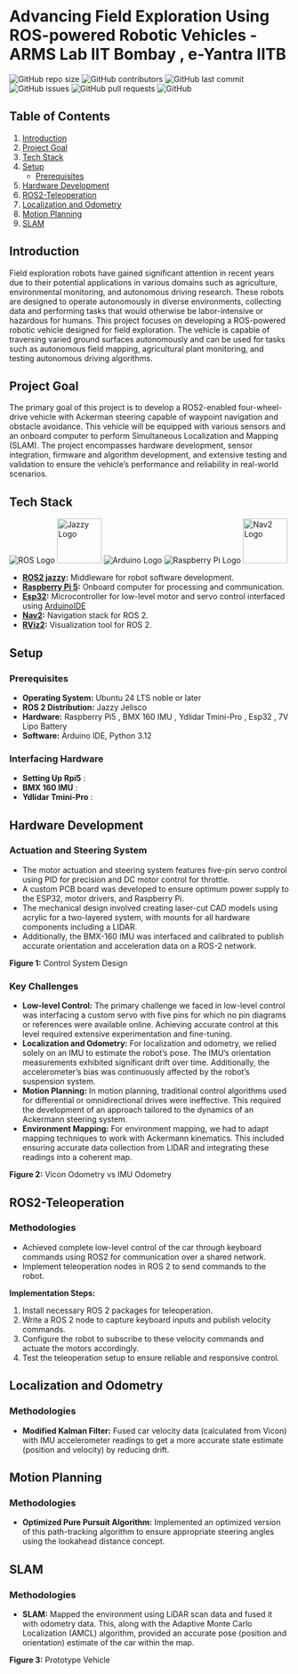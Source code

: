 # Advancing Field Exploration Using ROS-powered Robotic Vehicles - ARMS Lab IIT Bombay , e-Yantra IITB

![GitHub repo size](https://img.shields.io/github/repo-size/TahsinOP/eYSIP-24_Field_Exploration_ROS_Vehicles)
![GitHub contributors](https://img.shields.io/github/contributors/TahsinOP/eYSIP-24_Field_Exploration_ROS_Vehicles)
![GitHub last commit](https://img.shields.io/github/last-commit/TahsinOP/eYSIP-24_Field_Exploration_ROS_Vehicles)
![GitHub issues](https://img.shields.io/github/issues/TahsinOP/eYSIP-24_Field_Exploration_ROS_Vehicles)
![GitHub pull requests](https://img.shields.io/github/issues-pr/TahsinOP/eYSIP-24_Field_Exploration_ROS_Vehicles)
![GitHub](https://img.shields.io/github/license/TahsinOP/eYSIP-24_Field_Exploration_ROS_Vehicles)


## Table of Contents
1. [Introduction](#introduction)
2. [Project Goal](#project-goal)
3. [Tech Stack](#tech-stack)
4. [Setup](#setup)
    - [Prerequisites](#prerequisites)
5. [Hardware Development](#hardware-development)
6. [ROS2-Teleoperation](#ros2-teleoperation)
7. [Localization and Odometry](#localization-and-odometry)
8. [Motion Planning](#motion-planning)
9. [SLAM](#slam)

## Introduction
Field exploration robots have gained significant attention in recent years due to their potential applications in various domains such as agriculture, environmental monitoring, and autonomous driving research. These robots are designed to operate autonomously in diverse environments, collecting data and performing tasks that would otherwise be labor-intensive or hazardous for humans. This project focuses on developing a ROS-powered robotic vehicle designed for field exploration. The vehicle is capable of traversing varied ground surfaces autonomously and can be used for tasks such as autonomous field mapping, agricultural plant monitoring, and testing autonomous driving algorithms.

## Project Goal
The primary goal of this project is to develop a ROS2-enabled four-wheel-drive vehicle with Ackerman steering capable of waypoint navigation and obstacle avoidance. This vehicle will be equipped with various sensors and an onboard computer to perform Simultaneous Localization and Mapping (SLAM). The project encompasses hardware development, sensor integration, firmware and algorithm development, and extensive testing and validation to ensure the vehicle’s performance and reliability in real-world scenarios.

## Tech Stack
![ROS Logo](https://upload.wikimedia.org/wikipedia/commons/thumb/b/bb/Ros_logo.svg/85px-Ros_logo.svg.png) 
<img src="https://github.com/user-attachments/assets/221016e3-f4f1-4bc7-b64c-08f458c31085" alt="Jazzy Logo" width="80" height="80"/>
![Arduino Logo](https://upload.wikimedia.org/wikipedia/commons/thumb/8/87/Arduino_Logo.svg/85px-Arduino_Logo.svg.png)  ![Raspberry Pi Logo](https://upload.wikimedia.org/wikipedia/en/thumb/c/cb/Raspberry_Pi_Logo.svg/50px-Raspberry_Pi_Logo.svg.png)
<img src="https://github.com/user-attachments/assets/d05d5f7d-a439-47d1-9e0e-8f6272b9ea4c" alt="Nav2 Logo" width="80" height="80"/>


- **[ROS2 jazzy](https://docs.ros.org/en/jazzy/Releases/Release-Jazzy-Jalisco.html):** Middleware for robot software development.
- **[Raspberry Pi 5](https://www.raspberrypi.com/products/raspberry-pi-5/):** Onboard computer for processing and communication.
- **[Esp32](https://www.espressif.com/en/products/socs/esp32#:~:text=ESP32%20is%20highly%2Dintegrated%20with,Hybrid%20Wi%2DFi%20%26%20Bluetooth%20Chip):** Microcontroller for low-level motor and servo control interfaced using [ArduinoIDE]( https://www.arduino.cc/en/software)
- **[Nav2](https://docs.nav2.org/getting_started/index.html):** Navigation stack for ROS 2.
- **[RViz2](https://wiki.ros.org/rviz):** Visualization tool for ROS 2.

## Setup

### Prerequisites
- **Operating System:** Ubuntu 24 LTS noble or later
- **ROS 2 Distribution:** Jazzy Jelisco 
- **Hardware:** Raspberry Pi5 , BMX 160 IMU , Ydlidar Tmini-Pro , Esp32 , 7V Lipo Battery 
- **Software:**  Arduino IDE, Python 3.12

### Interfacing Hardware 
- **Setting Up Rpi5** : 
- **BMX 160 IMU** :
- **Ydlidar Tmini-Pro** : 

## Hardware Development
### Actuation and Steering System
- The motor actuation and steering system features five-pin servo control using PID for precision and DC motor control for throttle.
- A custom PCB board was developed to ensure optimum power supply to the ESP32, motor drivers, and Raspberry Pi.
- The mechanical design involved creating laser-cut CAD models using acrylic for a two-layered system, with mounts for all hardware components including a LIDAR.
- Additionally, the BMX-160 IMU was interfaced and calibrated to publish accurate orientation and acceleration data on a ROS-2 network.

**Figure 1:** Control System Design

### Key Challenges
- **Low-level Control:** The primary challenge we faced in low-level control was interfacing a custom servo with five pins for which no pin diagrams or references were available online. Achieving accurate control at this level required extensive experimentation and fine-tuning.
- **Localization and Odometry:** For localization and odometry, we relied solely on an IMU to estimate the robot’s pose. The IMU’s orientation measurements exhibited significant drift over time. Additionally, the accelerometer’s bias was continuously affected by the robot’s suspension system.
- **Motion Planning:** In motion planning, traditional control algorithms used for differential or omnidirectional drives were ineffective. This required the development of an approach tailored to the dynamics of an Ackermann steering system.
- **Environment Mapping:** For environment mapping, we had to adapt mapping techniques to work with Ackermann kinematics. This included ensuring accurate data collection from LIDAR and integrating these readings into a coherent map.

**Figure 2:** Vicon Odometry vs IMU Odometry

## ROS2-Teleoperation
### Methodologies
- Achieved complete low-level control of the car through keyboard commands using ROS2 for communication over a shared network.
- Implement teleoperation nodes in ROS 2 to send commands to the robot.

**Implementation Steps:**
1. Install necessary ROS 2 packages for teleoperation.
2. Write a ROS 2 node to capture keyboard inputs and publish velocity commands.
3. Configure the robot to subscribe to these velocity commands and actuate the motors accordingly.
4. Test the teleoperation setup to ensure reliable and responsive control.

## Localization and Odometry
### Methodologies
- **Modified Kalman Filter:** Fused car velocity data (calculated from Vicon) with IMU accelerometer readings to get a more accurate state estimate (position and velocity) by reducing drift.

## Motion Planning
### Methodologies
- **Optimized Pure Pursuit Algorithm:** Implemented an optimized version of this path-tracking algorithm to ensure appropriate steering angles using the lookahead distance concept.

## SLAM
### Methodologies
- **SLAM:** Mapped the environment using LiDAR scan data and fused it with odometry data. This, along with the Adaptive Monte Carlo Localization (AMCL) algorithm, provided an accurate pose (position and orientation) estimate of the car within the map.

**Figure 3:** Prototype Vehicle
